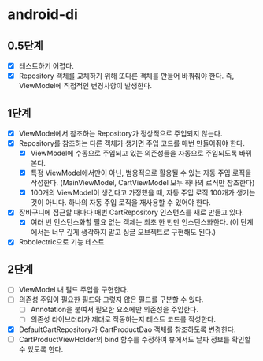 # android-di

## 0.5단계

- [x] 테스트하기 어렵다.
- [x] Repository 객체를 교체하기 위해 또다른 객체를 만들어 바꿔줘야 한다. 즉, ViewModel에 직접적인 변경사항이 발생한다.

## 1단계

- [x] ViewModel에서 참조하는 Repository가 정상적으로 주입되지 않는다.
- [x] Repository를 참조하는 다른 객체가 생기면 주입 코드를 매번 만들어줘야 한다.
    - [x] ViewModel에 수동으로 주입되고 있는 의존성들을 자동으로 주입되도록 바꿔본다.
    - [x] 특정 ViewModel에서만이 아닌, 범용적으로 활용될 수 있는 자동 주입 로직을 작성한다. (MainViewModel, CartViewModel 모두 하나의
      로직만 참조한다)
    - [x] 100개의 ViewModel이 생긴다고 가정했을 때, 자동 주입 로직 100개가 생기는 것이 아니다. 하나의 자동 주입 로직을 재사용할 수 있어야
      한다.
- [x] 장바구니에 접근할 때마다 매번 CartRepository 인스턴스를 새로 만들고 있다.
    - [x] 여러 번 인스턴스화할 필요 없는 객체는 최초 한 번만 인스턴스화한다. (이 단계에서는 너무 깊게 생각하지 말고 싱글 오브젝트로 구현해도 된다.)
- [x] Robolectric으로 기능 테스트

## 2단계

- [ ] ViewModel 내 필드 주입을 구현한다.
- [ ] 의존성 주입이 필요한 필드와 그렇지 않은 필드를 구분할 수 있다.
    - [ ] Annotation을 붙여서 필요한 요소에만 의존성을 주입한다.
    - [ ] 의존성 라이브러리가 제대로 작동하는지 테스트 코드를 작성한다.
- [x] DefaultCartRepository가 CartProductDao 객체를 참조하도록 변경한다.
- [ ] CartProductViewHolder의 bind 함수를 수정하여 뷰에서도 날짜 정보를 확인할 수 있도록 한다.
